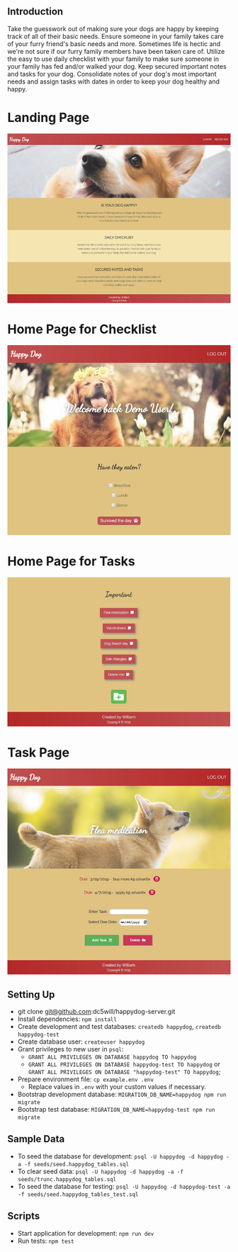 

## Introduction

Take the guesswork out of making sure your dogs are happy by keeping track of all of their basic needs. Ensure someone in your family takes care of your furry friend's basic needs and more. Sometimes life is hectic and we're not sure if our furry family members have been taken care of. Utilize the easy to use daily checklist with your family to make sure someone in your family has fed and/or walked your dog. Keep secured important notes and tasks for your dog. Consolidate notes of your dog's most important needs and assign tasks with dates in order to keep your dog healthy and happy.


# Landing Page
![alt text](https://github.com/dc5will/happydog-client/blob/master/landingpage.jpg)

# Home Page for Checklist
![alt text](https://github.com/dc5will/happydog-client/blob/master/homepage1.jpg)

# Home Page for Tasks
![alt text](https://github.com/dc5will/happydog-client/blob/master/homepage2.jpg)

# Task Page
![alt text](https://github.com/dc5will/happydog-client/blob/master/taskpage.jpg)


## Setting Up

- git clone git@github.com:dc5will/happydog-server.git
- Install dependencies: `npm install`
- Create development and test databases: `createdb happydog`, `createdb happydog-test`
- Create database user: `createuser happydog`
- Grant privileges to new user in `psql`:
  - `GRANT ALL PRIVILEGES ON DATABASE happydog TO happydog`
  - `GRANT ALL PRIVILEGES ON DATABASE happydog-test TO happydog` or `GRANT ALL PRIVILEGES ON DATABASE "happydog-test" TO happydog`;
- Prepare environment file: `cp example.env .env`
  - Replace values in `.env` with your custom values if necessary.
- Bootstrap development database: `MIGRATION_DB_NAME=happydog npm run migrate`
- Bootstrap test database: `MIGRATION_DB_NAME=happydog-test npm run migrate`

## Sample Data

- To seed the database for development: `psql -U happydog -d happydog -a -f seeds/seed.happydog_tables.sql`
- To clear seed data: `psql -U happydog -d happydog -a -f seeds/trunc.happydog_tables.sql`
- To seed the database for testing: `psql -U happydog -d happydog-test -a -f seeds/seed.happydog_tables_test.sql`

## Scripts

- Start application for development: `npm run dev`
- Run tests: `npm test`
